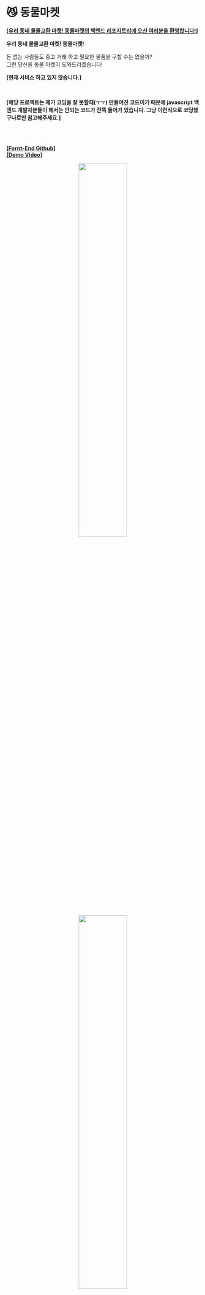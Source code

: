# 😼 동물마켓  
[**[우리 동네 물물교환 마켓! 동물마켓의 백엔드 리포지토리에 오신 여러분을 환영합니다!]**](https://tristy.tistory.com/)  

**우리 동네 물물교환 마켓! 동물마켓!**

돈 없는 사람들도 중고 거래 하고 필요한 물품을 구할 수는 없을까?  
그런 당신을 동물 마켓이 도와드리겠습니다!  

**[현재 서비스 하고 있지 않습니다.]**

<br/>

**[해당 프로젝트는 제가 코딩을 잘 못할때(ㅜㅜ) 만들어진 코드이기 때문에 javascript 백엔드 개발자분들이 해서는 안되는 코드가 잔뜩 들어가 있습니다. 그냥 이런식으로 코딩했구나로만 참고해주세요.]**

<br/>
<br/>

[**[Fornt-End Github]**](https://github.com/hyemigwak/randomlunch)  
[**[Demo Video]**](https://www.youtube.com/watch?v=dYHfr0oWtcs&feature=youtu.be)  

<p align="center"><img src="https://user-images.githubusercontent.com/52685665/119868462-05c9b880-bf5a-11eb-9619-c6697f060f7c.jpg" width=50% ></p>
<p align="center"><img src="https://user-images.githubusercontent.com/52685665/119868640-4295af80-bf5a-11eb-8f09-f25d272a63b9.jpg" width=50% ></p>


<br/>
<br/>

🎮 동물 마켓 기능  
-------------  

- 돈이 없어도 내가 원하는 물건을 구할 수 있습니다.
- 단체 채팅방을 통해서 물건을 교환하고 싶은 사용자들과 소통할 수 있습니다.
- 채팅방의 강퇴기능을 통해 블랙 컨슈머를 강퇴하여 해당 글에 영원히 접근할 수 없게 합니다. 
- 마이 페이지에서 나의 지난 거래내역들을 확인할 수 있습니다.
- 카카오 로그인 기능과 구글 로그인 기능을 지원합니다.  

<br/>
<br/>

🤔 Team
-------------  
[Front-End] [곽혜미](https://github.com/hyemigwak), [이지은](https://github.com/Jinnycorn)  
[Back-End] 원동균, [이재윤](https://github.com/Leejaeyoon94)  
[Design] 황나경, 이혜진

- **원동균** : 프로젝트(API, DB) 설계 및 세팅, 메인 화면, 마이 페이지, 글 상세 내용, 채팅 관련 기능 [``src/main-page``, ``src/my-page``, ``src/chat``, ``src/post-detail``]
- **이재윤** : 로그인 및 회원가입 관련 기능, 에러 메시지 정리 [``src/account``, ``src/mail``, ``src/template/html``, ``src/message``]

<br/>
<br/>


🤔 프로젝트 개요
-------------  
<ul style="list-style-type: disc;" data-ke-list-type="disc">
<li><b>진행 날짜 - 2021.04.23 ~ 2021.05.28 </b></li>
<li><b>목적 - 팀원들과 함께, 백엔드와 프론트 엔드의 역할을 맡아 주제를 선정하고 프로젝트를 진행하자</b></li>
<li><b>필수 포함 사항</b></li>
</ul>

<br/>
<br/>

<p align="center"><img src="https://blog.kakaocdn.net/dn/dwsJdX/btq5vfsvhgR/Cpdc3RBItuKL8iKC9sh4k1/img.png"></p>


<br/>
<br/>


😎 Architecture
-----------------  

<p align="center"><img src="https://user-images.githubusercontent.com/52685665/119842034-4c5ee900-bf41-11eb-9164-c4bba92822f2.png"></p>


<br/>
<br/>

😎 ERD
-----------------  

<br/>
<br/>

채팅방 관리를 위해 채팅방 테이블, 채팅 테이블 유저, 채팅 메시지 테이블을 만들었습니다.  
또한 강퇴당한 사람 관리를 위해 강퇴 테이블도 만들었습니다.  

저희 saleItem 테이블에는 status라는 코드가 있는데 이를 위해서 code라는 공통 코드 관리 테이블을 만들어서  
언제든지 내용을 쉽게 바꿀 수 있도록 하였습니다.  

또한 saleItem row는 deadeLine 컬럼의 시간이 지나면 자동으로 status가 변경되어야 했기 때문에 아래의 이벤트를 적용했습니다.  

```sql
CREATE EVENT IF NOT EXISTS exchange_Fail ON SCHEDULE EVERY 1 HOUR STARTS '2021-05-20 00:00:00'
    ON COMPLETION NOT PRESERVE
    ENABLE
    COMMENT 'If the exchange is not made within the specified time, make it fail...'
    DO 
    UPDATE saleItem SET status = 'SI03' WHERE status = 'SI01' AND deadLine <= now();
```

<br/>
<br/>

<p align="center"><img src="https://user-images.githubusercontent.com/52685665/119867416-d6ff1280-bf58-11eb-9126-97937cf8221d.png"></p>

<br/>
<br/>

😎 그 외 Back - End 문서 정리
-----------------  

[**[동물 마켓 API]**](https://www.notion.so/API-73cc665aaceb49429ca27425a4eb7d1c)  
[**[동물 마켓 Message]**](https://www.notion.so/Message-8fc8459e32da455ba0ce8b9355f48b3e)  
[**[동물 마켓 DTO]**](https://www.notion.so/DTO-137d6135ef344623b4be77142bbdd6b6)  
[**[동물 마켓 Socket]**](https://www.notion.so/3315fe3ef1c248a5a24ffe27f4fa2e07?v=f726a278bed94bc09493b2241b0e80ca)  

<br/>
<br/>


🤩 나의 업무   
-----------------

* 조장 역할을 맡아 팀원들의 업무 분담 및 관리
* 데이터베이스 설계 및 관리
* socket io를 활용한 소켓 통신
* myPage, mainPage, DetailPage 기능 구현
* Nginx와 pm2를 활용한 서버 구성 및 배포
* 전체 코드 정리 및 관리

<br/>
<br/>

🤭 이번 프로젝트를 하며 새롭게 배운 것
-----------------
1.  Nest JS Socket io 사용해보기 
2.  Nginx 사용해보기
3.  MySql 이벤트 사용해보기  

<br/>
<br/>

🤭 Nest Js Socket Io   
-----------------

<br/>
<br/>

저희는 Nest Js를 사용해서 Socket Io 서비스를 구현하였습니다.  
하면서 가장 어려웠던 점은 일단 Nest Js Socket Io 예제가 너무 적었습니다.  
그래서 공식문서를 보면서 이해를 하였고 이해하지 못한 기술들은 **Nest Js Discord**에서 해답을 얻거나  
**StackOverFlow**에 물어보는 식으로 해결하였습니다.

<br/>
<br/>

Nest Js는 Socket Io를 사용할 때 **@WebSocketGateway**를 사용해서 Socket io 연결을 진행합니다.  

```javascript
@WebSocketGateway({
	namespace: '/chatting'
})
export class ChatGateway
	implements OnGatewayInit, OnGatewayConnection, OnGatewayDisconnect {
  }
```

<br/>
<br/>

메시지를 보낼때는 javascript socket io와 똑같이 emit으로 보내고 on으로 받습니다.  
다만, Nest Js는 on으로 소켓을 받지않고 **@SubscribeMessage()** 를 사용해서 받습니다.  

즉, 보내는 쪽에서 emit('sendMsg')로 보내면 chat.gateway.ts에서는 @SubscribeMessage('sendMsg')로 받습니다.

```javascript
	@SubscribeMessage('sendMsg')
	async handleMessage(client: Socket, itemChatDto: ItemChatDto) {
		const chatMsg = await this.chatService.saveChatMsg(itemChatDto);
		if (chatMsg['msg'] == 'success') {
			this.server.to(itemChatDto.icrId).emit('getMsg', chatMsg['data']);
		} else {
			client.emit('getMsg', chatMsg['errorMsg']);
		}
	}
```


<br/>
<br/>

😭 Nestjs Socket Io 어려웠던 점
-----------------  

<br/>
<br/>

### 1. Socket io 버전 차이 문제

백엔드와 프론트 엔드가 서로 소켓 통신이 완료된 상태였음에도, 브라우저에서 계속 빨갛게 SOCKET CONNECTION ERROR가 났습니다.  
[**공식문서**](https://socket.io/docs/v2)를 확인해보니 서버와 클라이언트의 소켓 버전이 일치해야 통신이 가능하다라는 것을 확인할 수 있었습니다.  
그래서 저희는 프론트엔드의 소켓 버전을 4에서 2로 다운그레이드 하여 해당 문제를 해결할 수 있었습니다.  

**왜 서버의 소켓 버전을 업그레이드 하지 않았습니까?**   
Nest Js에서 호환되는 최신 소켓 버전이 2.1.13이었기 때문이었습니다. (2021/05 기준)  

<br/>
<br/>

### 2. Socket io Auth 문제

저는 사용자 인증을 한 상태에서 소켓을 사용한 서비스를 제공하는 것이 옳다고 생각하여,   
socket io에서 jwt 인증을 사용할 수 있는 방법을 찾아다녔습니다.  

그렇게 2일을 찾아다니던 중에 외국에서 좋은 글을 볼 수 있었습니다.  
[**해당글**](https://facundoolano.wordpress.com/2014/10/11/better-authentication-for-socket-io-no-query-strings/)에서는 원하는 데이터를 보내고 받기를 시작하기 전에, jwt 인증 알고리즘이 담긴 socket으로 먼저 통신한 다음  
그로부터 유효한 메시지를 받으면 그 이후에 emit을 시도하라는 것이었습니다.  

그래서 저는 다음과 같은 jwt 알고리즘이 담긴 인증 socket을 만들었고 socket과 관련한 인증 문제를 해결할 수 있었습니다.  
```javascript
	// 인증 하기
	@SubscribeMessage('authenticate')
	async handleAuthenticate(client: Socket, auth: string) {
		try {
			const [type, token] = auth['token'].split(' ');

			if (type != 'bearer') {
				return this.messageService.handleAuthenticateErr();
			}
			const payload = jwt.verify(token, process.env.SECRET_KEY);
			if (payload) {
				return this.messageService.returnSuccess();
			} else {
				return this.messageService.handleAuthenticateErr();
			}
		} catch {
			return this.messageService.handleAuthenticateErr();
		}
	}
```

<br/>
<br/>


🤭 Nginx   
-----------------

<br/>
<br/>

웹사이트의 동시접속 처리를 위해 Nginx를 사용하였습니다. 하지만 그 중요한 로드밸런싱 처리는 안돼 있습니다.  
저희가 프론트와 함께 채팅 기능을 구현하는데 너무 오랜 시간이 걸렸기 때문에 그런걸 신경쓸 시간이 없었답니다.  
더군다나, 중간에 설정을 잘못해 버려서 자꾸 cors 문제가 떳습니다.  

<br/>
<br/>

처음에는 해당 코드를 사용해서 nginx를 설정했습니다.  
그런데 이렇게 사용하였을 때 발생한 문제점의 꽤나 어메이징 했습니다.  


```bash
server {
            server_name dongmul.shop;
            location / {
                        proxy_hide_header Access-Control-Allow-Origin;
                        add_header 'Access-Control-Allow-Origin' '*';
                        proxy_set_header HOST $host;
                        proxy_pass https://127.0.0.1:3000;
                        proxy_redirect off;
           }

            listen 443 ssl;
            ssl_certificate /etc/letsencrypt/live/dongmul.shop/fullchain.pem;
            ssl_certificate_key /etc/letsencrypt/live/dongmul.shop/privkey.pem;
            include /etc/letsencrypt/options-ssl-nginx.conf;
            ssl_dhparam /etc/letsencrypt/ssl-dhparams.pem;
            client_max_body_size 0;
}

# 80포트로 들어와도 443으로 꺾어줘야 돼
server {
            server_name dongmul.shop;
            listen 80;
            listen [::]:80;
            return 301 https://$host$request_uri;
}

```
  
<br/>
<br/>

😭 Nginx 어려웠던 점
-----------------  

<br/>
<br/>

### 1. proxy_hide_header로 인한 cors  

일단, 몇몇 api에서 cors 문제가 발생하였습니다. 다른 api는 잘 작동하는데 어떤 api 하나만 cors 문제가 떳습니다.  
그래서 문제를 찾는 것이 쉽지 않았습니다. 찾아보니 proxy_hide_header라는 녀석이  
클라이언트에게 숨길 헤더를 추가하는 기능을 하는데, 숨겨버리는 바람에 cors 문제가 발생한 것이 아닌가 싶습니다.  

실제로 해당 코드를 제거하니 cors 문제는 발생하지 않았습니다.  

<br/>
<br/>

### 2. add_header로 인한 문제 발생  

제가 착각을 했던게 Nginx를 사용하면, Nest js에서 cors를 해주고, Nginx에서도 한번 더 해줘야 한다고 생각했습니다.  
그래서 둘다 cors 처리를 해주었는데, 이렇게 하니까 Access-Control-Allow-Origin 헤더가 2개씩 올라가서 오류가 생겼습니다.  

우여곡절 끝에 문제점을 찾아내서 현재 저희 동물 마켓 Nginx 설정은 이렇게 되어 있습니다.  

```bash
server {
            server_name dongmul.shop;
            location / {
                        proxy_set_header HOST $host;
                        proxy_pass https://127.0.0.1:3000;
                        proxy_redirect off;
           }

            listen 443 ssl;
            ssl_certificate /etc/letsencrypt/live/dongmul.shop/fullchain.pem;
            ssl_certificate_key /etc/letsencrypt/live/dongmul.shop/privkey.pem;
            include /etc/letsencrypt/options-ssl-nginx.conf;
            ssl_dhparam /etc/letsencrypt/ssl-dhparams.pem;
            client_max_body_size 0;
}

server {
            server_name dongmul.shop;
            listen 80;
            listen [::]:80;
            return 301 https://$host$request_uri;
}

``` 

아무래도 https 환경이고 Nginx도 처음 설정하는 것이다 보니, 엄청나게 오류가 많이 발생했습니다.  
프론트에서는 cors 문제가 발생하는데 nginx에는 어떤 로그도 안찍히는 경우도 있었고, 그러다보니 트러블 슈팅하는 것도  
엄청 오래 걸렸습니다 ㅠㅠ....  

소켓이랑 nginx 기본 설정하는 곳에서 트러블 슈팅하는거에 시간을 많이 뺏기지 않았다면 좀 더 많이 개발을 할 수 있었을 거란 생각이 듭니다.

<br/>
<br/>

🛠 이번 프로젝트에서 보완해야 할 점  
-----------------  

항해 99 최종 발표일날 해당 기능에 관한 피드백을 정리해보았습니다.  

<br/>
<br/>

### 1. mysql에 구현된 이벤트 제거  

현재 저희 mysql에는 1시간 마다 글들의 상태를 확인하고 바꾸는 이벤트가 구현되어 있습니다. 저는 Nest Js에서 mysql 서버를 열고 쿼리를 실행하고 mysql 서버를 다시 닫는 작업을 하는 것보다 이벤트를 구현하는 것이 더 빠를 것이라고 생각했습니다.  

<br/>

```sql
CREATE EVENT IF NOT EXISTS exchange_Fail ON SCHEDULE EVERY 1 HOUR STARTS '2021-05-20 00:00:00'
    ON COMPLETION NOT PRESERVE
    ENABLE
    COMMENT 'If the exchange is not made within the specified time, make it fail...'
    DO 
    UPDATE saleItem SET status = 'SI03' WHERE status = 'SI01' AND deadLine <= now();
```

<br/>

이 기능에 대해 이벤트로 해당 기능을 구현해버리면 같은 팀원이 알 수가 없고, 1초마다 스케줄러가 돌아가는 것이 아니면  
속도 차이는 크게 나지 않는다는 피드백을 받을 수 있었습니다.  

실제로 해당 스케줄러의 코드를 저만 알고 있었기에 다음부터는 Nest Js 스케줄러를 사용하기로 하였습니다.  
만약 프로젝트 크기가 크고 스케줄러가 더 많았다면, 저 같아도 이해하기 힘들었을 것 같습니다.  

<br/>
<br/>


### 2. 서버 속도  

저희는 동물 마켓 설문지에서 " 채팅이 느리게 되는 것 같다 "라는 피드백을 보았습니다.  
그래서 저는 해당 현상이 mysql을 사용해서 채팅 서버를 구축했기 때문에 발생한 문제라고 생각했습니다.  

저도 채팅 기능을 처음 만들어봐서 mysql로 만들었는데, 좀 찾아보니 redis라는 데이터베이스를 사용해야 한다는 글을 볼 수 있었습니다.  

mysql이 채팅 데이터 저장은 보낼때마다 mysql을 열고 닫아야 해서 동시에 들어오는 메시지가 많으면 많아질수록 채팅 데이터가 손실될 우려가 있는 반면, redis의 경우에는 pub/sub을 사용해서 실시간으로 채팅 데이터를 저장할 수 있고, 메모리에서 실행되기 때문에 매우빠르고 충돌이 발생해도 데이터 손실이 발생하지 않는다고 합니다.  

그리고 Nest Js 공식문서를 확인해 보니, redis 채팅서버 지원을 더 많이 해주고 있었습니다.  


저희 동물 마켓은 이미 채팅서버를 mysql로 작업을 해두었기에 redis로 고치는 것은 시간이 너무 오래 걸릴 것 같았습니다.  
그래서 이에 관해 고민해 보던 중 좋은 피드백을 받을 수 있었습니다.

```
" 동물 마켓 같이 접속자 수가 별로 안되는 경우, mysql로 채팅 서버를 구축해도 속도에는 지장이 없으며 데이터 유실도 없을 것이다.  
아마 채팅이 느리게 되는 원인은 서버 속도 문제일 것이다. "
```

서버 속도에 관해서는 생각을 해본적이 없었는데, 이런 좋은 피드백을 주셔서 감사했습니다.  
모니터링 도구를 사용해서 서버 속도에 대한 여러 케이스에 대해 실험하고, 가장 최적의 속도를 찾아야 할 것 같습니다.  

<br/>
<br/>

### 3. 무책임한 거래 파기 대응 및 알림 기능

당근마켓에는 매너온도, 번개장터는 신고시스템이 있어서 상대방이 무책임하게 거래를 파기할 경우 패널티를 부여할 수 있습니다.   

하지만 동물 마켓에는 해당 기능이 구현되어 있지 않아서, 사용자의 변심에 따라 쉽게 거래가 파기될 수 있습니다.  
따라서 유지보수 할 시 해당 기능은 반드시 구현해야 한다고 마음 먹었습니다.  

그리고 저희 동물 마켓에는 알림 기능이 존재하지 않습니다. 원래 계획에는 있었는데 프로젝트가 질질 끌리면서,  
구현해야 하는 기능을 많이 잘라냈습니다. 그 중에는 알람 기능도 있었는데, 그 기능을 요청하신 사용자들이 굉장히 많았습니다.  

그래서 유지보수를 한다면, 알람 기능 또한 반드시 구현을 해야 합니다.

<br/>
<br/>



